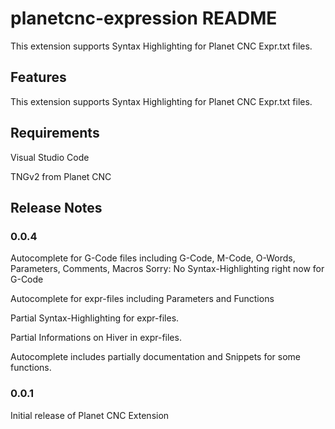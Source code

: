 # planetcnc-expression README

This extension supports Syntax Highlighting for Planet CNC Expr.txt files.

## Features

This extension supports Syntax Highlighting for Planet CNC Expr.txt files.


## Requirements

Visual Studio Code

TNGv2 from Planet CNC

## Release Notes

### 0.0.4
Autocomplete for G-Code files including G-Code, M-Code, O-Words, Parameters, Comments, Macros
Sorry: No Syntax-Highlighting right now for G-Code

Autocomplete for expr-files including Parameters and Functions

Partial Syntax-Highlighting for expr-files.

Partial Informations on Hiver in expr-files.

Autocomplete includes partially documentation and Snippets for some functions.

### 0.0.1

Initial release of Planet CNC Extension 
